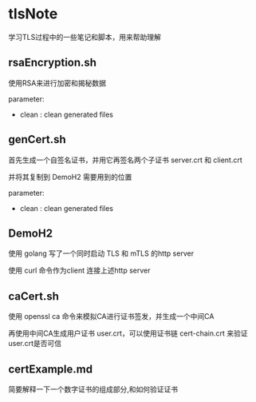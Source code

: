 # tlsNote

学习TLS过程中的一些笔记和脚本，用来帮助理解

## rsaEncryption.sh

使用RSA来进行加密和揭秘数据

parameter:
* clean : clean generated files

## genCert.sh

首先生成一个自签名证书，并用它再签名两个子证书 server.crt 和 client.crt

并将其复制到 DemoH2 需要用到的位置

parameter:
* clean : clean generated files

## DemoH2

使用 golang 写了一个同时启动 TLS 和 mTLS 的http server

使用 curl 命令作为client 连接上述http server

## caCert.sh

使用 openssl ca 命令来模拟CA进行证书签发，并生成一个中间CA

再使用中间CA生成用户证书 user.crt，可以使用证书链 cert-chain.crt 来验证user.crt是否可信

## certExample.md

简要解释一下一个数字证书的组成部分,和如何验证证书